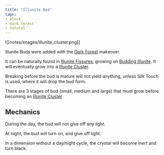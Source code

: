 ```yaml
---
title: "Illunite Bud"
tags:
- block
- dark forest
- natural
---
```


![[notes/images/illunite_cluster.png]]

Illunite Buds were added with the [Dark Forest](notes/makeover/dark_forest) makeover.

It can be naturally found in [Illunite Fissures](notes/generation/illunite_fissures), growing on [Budding Illunite](notes/block/budding_illunite).
It will eventually grow into a [Illunite Cluster](notes/block/illunite_cluster).  

Breaking before the bud is mature will not yield anything, unless Silk Touch is used, where it will drop the bud form.

There are 3 stages of bud (small, medium and large) that must grow before becoming an  [Illunite Cluster](notes/block/illunite_cluster)


## Mechanics
During the day, the bud will not give off any light.

At night, the bud will turn on, and give off light.

In a dimension without a day/night cycle, the crystal will become inert and turn black.
